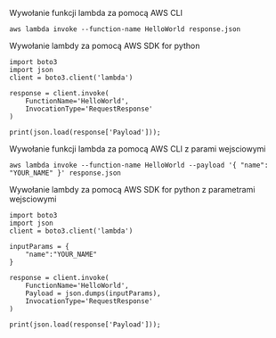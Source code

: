 Wywołanie funkcji lambda za pomocą AWS CLI
```
aws lambda invoke --function-name HelloWorld response.json
```

Wywołanie lambdy za pomocą AWS SDK for python
```
import boto3
import json
client = boto3.client('lambda')

response = client.invoke(
    FunctionName='HelloWorld',
    InvocationType='RequestResponse'
)

print(json.load(response['Payload']));
```

Wywołanie funkcji lambda za pomocą AWS CLI z parami wejsciowymi
```
aws lambda invoke --function-name HelloWorld --payload '{ "name": "YOUR_NAME" }' response.json
```

Wywołanie lambdy za pomocą AWS SDK for python z parametrami wejsciowymi
```
import boto3
import json
client = boto3.client('lambda')

inputParams = {
    "name":"YOUR_NAME"
}

response = client.invoke(
    FunctionName='HelloWorld',
    Payload = json.dumps(inputParams),
    InvocationType='RequestResponse'
)

print(json.load(response['Payload']));
```